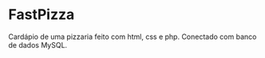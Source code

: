 # FastPizza
Cardápio de uma pizzaria feito com html, css e php. Conectado com banco de dados MySQL.

